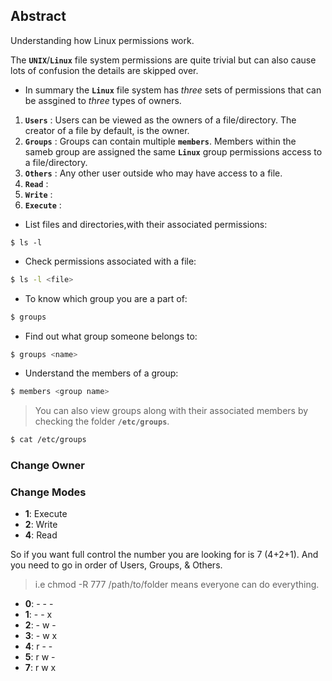 
## Abstract
Understanding how Linux permissions work.


The **`UNIX`**/**`Linux`** file system permissions are quite trivial but can also cause lots of confusion the details are skipped over.
- In summary the **`Linux`** file system has *three* sets of permissions that can be assgined to *three* types of owners.
1. **`Users`** : 
   Users can be viewed as the owners of a file/directory. The creator of a file by default, is the owner.
2. **`Groups`** :
   Groups can contain multiple **`members`**. Members within the sameb group are assigned the same **`Linux`** group permissions access to a file/directory.
3. **`Others`** :
   Any other user outside who may have access to a file.
1. **`Read`** :
2. **`Write`** :
3. **`Execute`** : 





- List files and directories,with their associated permissions:
```
$ ls -l 
```
- Check permissions associated with a file:
```bash
$ ls -l <file>
```
-  To know which group you are a part of:
```bash
$ groups 
```
- Find out what group someone belongs to:
```bash
$ groups <name>
```
- Understand the members of a group:
```bash
$ members <group name>
```
> You can also view groups along with their associated members by checking the folder **`/etc/groups`**.
```bash
$ cat /etc/groups
```

### Change Owner

### Change Modes


- **1**: Execute
- **2**: Write
- **4**: Read

So if you want full control the number you are looking for is 7 (4+2+1).
And you need to go in order of Users, Groups, & Others.
> i.e chmod -R 777 /path/to/folder means everyone can do everything.
- **0**: - - -
- **1**: - - x
- **2**: - w - 
- **3**: - w x
- **4**: r - - 
- **5**: r w -
- **7**: r w x


 


